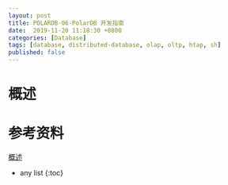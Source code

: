 ```yaml
---
layout: post
title: POLARDB-06-PolarDB 开发指南
date:  2019-11-20 11:18:30 +0800
categories: [Database]
tags: [database, distributed-database, olap, oltp, htap, sh]
published: false
---
```


# 概述

# 参考资料

[概述](https://help.aliyun.com/document_detail/118198.html?spm=a2c4g.11186623.6.682.2aad7654rf2mX2)

* any list
{:toc}